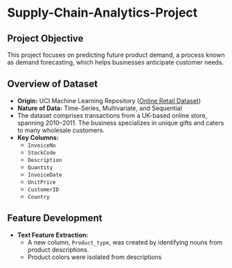 # Supply-Chain-Analytics-Project

## Project Objective

This project focuses on predicting future product demand, a process known as demand forecasting, which helps businesses anticipate customer needs.

## Overview of Dataset

- **Origin:** UCI Machine Learning Repository ([Online Retail Dataset](https://archive.ics.uci.edu/ml/datasets/online+retail))
- **Nature of Data:** Time-Series, Multivariate, and Sequential
- The dataset comprises transactions from a UK-based online store, spanning 2010–2011. The business specializes in unique gifts and caters to many wholesale customers.
- **Key Columns:**
  - `InvoiceNo`
  - `StockCode`
  - `Description`
  - `Quantity`
  - `InvoiceDate`
  - `UnitPrice`
  - `CustomerID`
  - `Country`

## Feature Development

- **Text Feature Extraction:**
  - A new column, `Product_type`, was created by identifying nouns from product descriptions.
  - Product colors were isolated from descriptions






